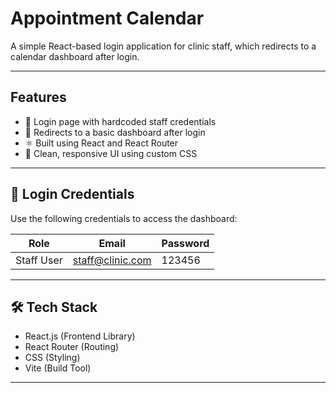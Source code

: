 # Appointment Calendar

A simple React-based login application for clinic staff, which redirects to a calendar dashboard after login.

---

## Features

- 🔐 Login page with hardcoded staff credentials
- 🔁 Redirects to a basic dashboard after login
- ⚛️ Built using React and React Router
- 🎨 Clean, responsive UI using custom CSS

---

## 🔐 Login Credentials

Use the following credentials to access the dashboard:

| Role       | Email                | Password |
|------------|----------------------|----------|
| Staff User | staff@clinic.com     | 123456   |

---

## 🛠️ Tech Stack

- React.js (Frontend Library)
- React Router (Routing)
- CSS (Styling)
- Vite (Build Tool)

---

